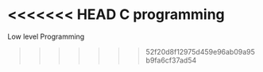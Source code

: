 <<<<<<< HEAD
C programming
=======
Low level Programming
>>>>>>> 52f20d8f12975d459e96ab09a95b9fa6cf37ad54
